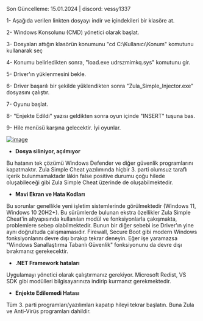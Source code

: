 Son Güncelleme: 15.01.2024 |
discord: vessy1337


1- Aşağıda verilen linkten dosyayı indir ve içindekileri bir klasöre at.

2- Windows Konsolunu (CMD) yönetici olarak başlat.

3- Dosyaları attığın klasörün konumunu "cd C:\Kullanıcı\Konum" komutunu kullanarak seç

4- Konumu belirledikten sonra, "load.exe udrszmimkq.sys" komutunu gir.

5- Driver'ın yüklenmesini bekle.

6- Driver başarılı bir şekilde yüklendikten sonra "Zula_Simple_Injector.exe" dosyasını çalıştır.

7- Oyunu başlat.

8- "Enjekte Edildi" yazısı geldikten sonra oyun içinde "INSERT" tuşuna bas.

9- Hile menüsü karşına gelecektir. İyi oyunlar.

[![image](https://media.discordapp.net/attachments/1193448802267443220/1193449969454166136/image.png?ex=65acc1e5&is=659a4ce5&hm=358bcf138bf6943bc025c0dd296bf3c4926e7d3745b6ef2c952e435919e5dbd5&)](https://media.discordapp.net/attachments/889211277325529112/1196364666222415952/Zula_2024-01-15_10-59-16.jpg?ex=65b75c6b&is=65a4e76b&hm=c4ae4b0947e462b0c63af2d84a4bfb7dcfb08ab11cbd19539e829e58dbc26b32&=&format=webp&width=1120&height=630)



- **Dosya siliniyor, açılmıyor**

Bu hatanın tek çözümü Windows Defender ve diğer güvenlik programlarını kapatmaktır.
Zula Simple Cheat yazılımında hiçbir 3. parti olumsuz taraflı içerik bulunmamaktadır lâkin false positive durumu çoğu hilede oluşabileceği gibi Zula Simple Cheat üzerinde de oluşabilmektedir.

- **Mavi Ekran ve Hata Kodları**

Bu sorunlar genellikle yeni işletim sistemlerinde görülmektedir (Windows 11, Windows 10 20H2+). Bu sürümlerde bulunan ekstra özellikler Zula Simple Cheat'in altyapısında kullanılan modül ve fonksiyonlarla çakışmakta, problemlere sebep olabilmektedir. Bunun bir diğer sebebi ise Driver'ın yine aynı doğrultuda çalışmamasıdır. Firewall, Secure Boot gibi modern Windows fonksiyonlarını devre dışı bırakıp tekrar deneyin. Eğer işe yaramazsa "Windows Sanallaştırma Tabanlı Güvenlik" fonksiyonunu da devre dışı bırakmanız gerekecektir.

- **.NET Framework hataları**

Uygulamayı yönetici olarak çalıştırmanız gerekiyor. Microsoft Redist, VS SDK gibi modülleri bilgisayarınıza indirip kurmanız gerekmektedir.

- **Enjekte Edilemedi Hatası**

Tüm 3. parti programları/yazılımları kapatıp hileyi tekrar başlatın. Buna Zula ve Anti-Virüs programları dahildir.
